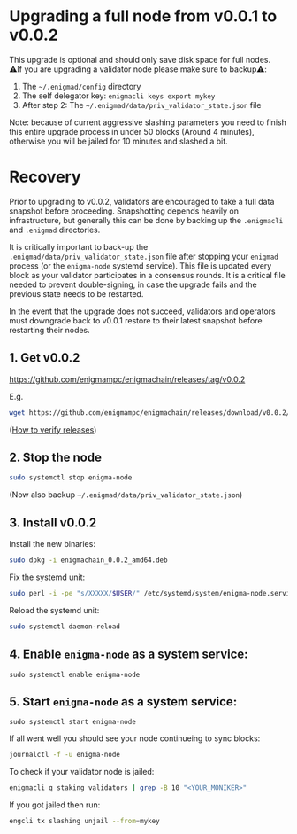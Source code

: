 # Upgrading a full node from v0.0.1 to v0.0.2

This upgrade is optional and should only save disk space for full nodes.  
:warning:If you are upgrading a validator node please make sure to backup:warning::

1. The `~/.enigmad/config` directory
2. The self delegator key: `enigmacli keys export mykey`
3. After step 2: The `~/.enigmad/data/priv_validator_state.json` file

Note: because of current aggressive slashing parameters you need to finish this entire upgrade process in under 50 blocks (Around 4 minutes), otherwise you will be jailed for 10 minutes and slashed a bit.

# Recovery

Prior to upgrading to v0.0.2, validators are encouraged to take a full data snapshot before proceeding. Snapshotting depends heavily on infrastructure, but generally this can be done by backing up the `.enigmacli` and `.enigmad` directories.

It is critically important to back-up the `.enigmad/data/priv_validator_state.json` file after stopping your `enigmad` process (or the `enigma-node` systemd service). This file is updated every block as your validator participates in a consensus rounds. It is a critical file needed to prevent double-signing, in case the upgrade fails and the previous state needs to be restarted.

In the event that the upgrade does not succeed, validators and operators must downgrade back to v0.0.1 restore to their latest snapshot before restarting their nodes.

## 1. Get v0.0.2

https://github.com/enigmampc/enigmachain/releases/tag/v0.0.2

E.g.

```bash
wget https://github.com/enigmampc/enigmachain/releases/download/v0.0.2/enigmachain_0.0.2_amd64.deb
```

([How to verify releases](/docs/verify-releases.md))

## 2. Stop the node

```bash
sudo systemctl stop enigma-node
```

(Now also backup `~/.enigmad/data/priv_validator_state.json`)

## 3. Install v0.0.2

Install the new binaries:

```bash
sudo dpkg -i enigmachain_0.0.2_amd64.deb
```

Fix the systemd unit:

```bash
sudo perl -i -pe "s/XXXXX/$USER/" /etc/systemd/system/enigma-node.service
```

Reload the systemd unit:

```bash
sudo systemctl daemon-reload
```

## 4. Enable `enigma-node` as a system service:

```
sudo systemctl enable enigma-node
```

## 5. Start `enigma-node` as a system service:

```
sudo systemctl start enigma-node
```

If all went well you should see your node continueing to sync blocks:

```bash
journalctl -f -u enigma-node
```

To check if your validator node is jailed:

```bash
enigmacli q staking validators | grep -B 10 "<YOUR_MONIKER>"
```

If you got jailed then run:

```bash
engcli tx slashing unjail --from=mykey
```
